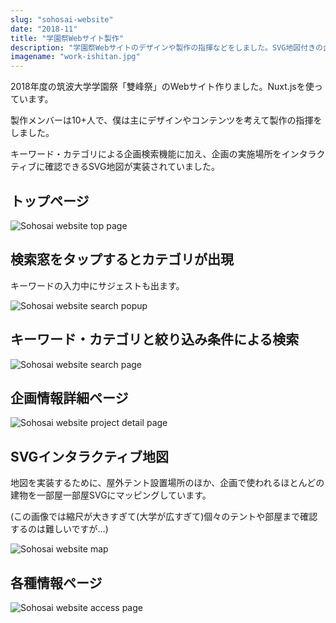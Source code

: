 ```yaml
---
slug: "sohosai-website"
date: "2018-11"
title: "学園祭Webサイト製作"
description: "学園祭Webサイトのデザインや製作の指揮などをしました。SVG地図付きの企画検索機能も実装されていました。Nuxt.js製。"
imagename: "work-ishitan.jpg"
---
```


2018年度の筑波大学学園祭「雙峰祭」のWebサイト作りました。Nuxt.jsを使っています。

製作メンバーは10+人で、僕は主にデザインやコンテンツを考えて製作の指揮をしました。

キーワード・カテゴリによる企画検索機能に加え、企画の実施場所をインタラクティブに確認できるSVG地図が実装されていました。

## トップページ

![Sohosai website top page](../../images/work-ishitan-screen.jpg)

## 検索窓をタップするとカテゴリが出現

キーワードの入力中にサジェストも出ます。

<div style="max-width: 360px">

  ![Sohosai website search popup](../../images/work-ishitan-popup.jpg)

</div>

## キーワード・カテゴリと絞り込み条件による検索

![Sohosai website search page](../../images/work-ishitan-search.png)

## 企画情報詳細ページ

<div style="max-width: 360px;">

![Sohosai website project detail page](../../images/work-ishitan-project.jpg)

</div>

## SVGインタラクティブ地図

地図を実装するために、屋外テント設置場所のほか、企画で使われるほとんどの建物を一部屋一部屋SVGにマッピングしています。

(この画像では縮尺が大きすぎて(大学が広すぎて)個々のテントや部屋まで確認するのは難しいですが…)

<div style="max-width: 360px;">

![Sohosai website map](../../images/work-ishitan-map.jpg)

</div>

## 各種情報ページ

![Sohosai website access page](../../images/work-ishitan-access.png)
